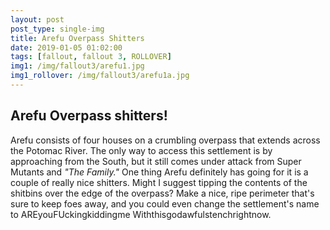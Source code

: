 ```yaml
---
layout: post
post_type: single-img
title: Arefu Overpass Shitters
date: 2019-01-05 01:02:00
tags: [fallout, fallout 3, ROLLOVER]
img1: /img/fallout3/arefu1.jpg
img1_rollover: /img/fallout3/arefu1a.jpg
---
```

## Arefu Overpass shitters!

Arefu consists of four houses on a crumbling overpass that extends across the Potomac River. The only way to access this settlement is by approaching from the South, but it still comes under attack from Super Mutants and *"The Family."* One thing Arefu definitely has going for it is a couple of really nice shitters. Might I suggest tipping the contents of the shitbins over the edge of the overpass? Make a nice, ripe perimeter that's sure to keep foes away, and you could even change the settlement's name to AREyouFUckingkiddingme Withthisgodawfulstenchrightnow.

